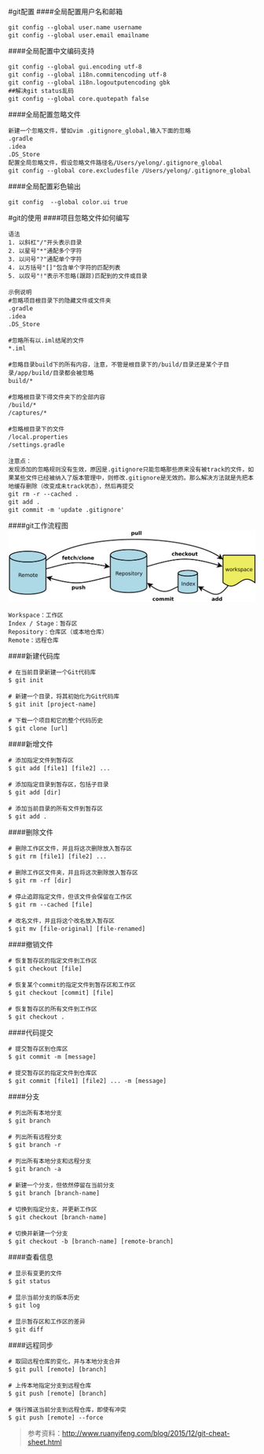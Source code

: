 #git配置
####全局配置用户名和邮箱
```
git config --global user.name username
git config --global user.email emailname
```
####全局配置中文编码支持
```
git config --global gui.encoding utf-8
git config --global i18n.commitencoding utf-8
git config --global i18n.logoutputencoding gbk
##解决git status乱码
git config --global core.quotepath false
```
####全局配置忽略文件
```
新建一个忽略文件，譬如vim .gitignore_global,输入下面的忽略
.gradle
.idea
.DS_Store
配置全局忽略文件，假设忽略文件路径名/Users/yelong/.gitignore_global
git config --global core.excludesfile /Users/yelong/.gitignore_global
```
####全局配置彩色输出
```
git config  --global color.ui true
```

#git的使用
####项目忽略文件如何编写
```
语法
1. 以斜杠"/"开头表示目录
2. 以星号"*"通配多个字符
3. 以问号"?"通配单个字符
4. 以方括号"[]"包含单个字符的匹配列表
5. 以叹号"!"表示不忽略(跟踪)匹配到的文件或目录

示例说明
#忽略项目根目录下的隐藏文件或文件夹
.gradle
.idea
.DS_Store

#忽略所有以.iml结尾的文件
*.iml

#忽略目录build下的所有内容，注意，不管是根目录下的/build/目录还是某个子目录/app/build/目录都会被忽略
build/*

#忽略根目录下得文件夹下的全部内容
/build/*
/captures/*

#忽略根目录下的文件
/local.properties
/settings.gradle

注意点：
发现添加的忽略规则没有生效，原因是.gitignore只能忽略那些原来没有被track的文件，如果某些文件已经被纳入了版本管理中，则修改.gitignore是无效的。那么解决方法就是先把本地缓存删除（改变成未track状态），然后再提交
git rm -r --cached .
git add .
git commit -m 'update .gitignore'

```
####git工作流程图
![git工作流程图](images/git-flow-chart.png)

```
Workspace：工作区
Index / Stage：暂存区
Repository：仓库区（或本地仓库）
Remote：远程仓库
```
####新建代码库
```
# 在当前目录新建一个Git代码库
$ git init

# 新建一个目录，将其初始化为Git代码库
$ git init [project-name]

# 下载一个项目和它的整个代码历史
$ git clone [url]
```

####新增文件
```
# 添加指定文件到暂存区
$ git add [file1] [file2] ...

# 添加指定目录到暂存区，包括子目录
$ git add [dir]

# 添加当前目录的所有文件到暂存区
$ git add .
```

####删除文件
```
# 删除工作区文件，并且将这次删除放入暂存区
$ git rm [file1] [file2] ...

# 删除工作区文件夹，并且将这次删除放入暂存区
$ git rm -rf [dir]

# 停止追踪指定文件，但该文件会保留在工作区
$ git rm --cached [file]

# 改名文件，并且将这个改名放入暂存区
$ git mv [file-original] [file-renamed]
```
####撤销文件
```
# 恢复暂存区的指定文件到工作区
$ git checkout [file]

# 恢复某个commit的指定文件到暂存区和工作区
$ git checkout [commit] [file]

# 恢复暂存区的所有文件到工作区
$ git checkout .
```

####代码提交
```
# 提交暂存区到仓库区
$ git commit -m [message]

# 提交暂存区的指定文件到仓库区
$ git commit [file1] [file2] ... -m [message]
```
####分支
```
# 列出所有本地分支
$ git branch

# 列出所有远程分支
$ git branch -r

# 列出所有本地分支和远程分支
$ git branch -a

# 新建一个分支，但依然停留在当前分支
$ git branch [branch-name]

# 切换到指定分支，并更新工作区
$ git checkout [branch-name]

# 切换并新建一个分支
$ git checkout -b [branch-name] [remote-branch]
```
####查看信息
```
# 显示有变更的文件
$ git status

# 显示当前分支的版本历史
$ git log

# 显示暂存区和工作区的差异
$ git diff
```

####远程同步
```
# 取回远程仓库的变化，并与本地分支合并
$ git pull [remote] [branch]

# 上传本地指定分支到远程仓库
$ git push [remote] [branch]

# 强行推送当前分支到远程仓库，即使有冲突
$ git push [remote] --force
```

> 参考资料：http://www.ruanyifeng.com/blog/2015/12/git-cheat-sheet.html
